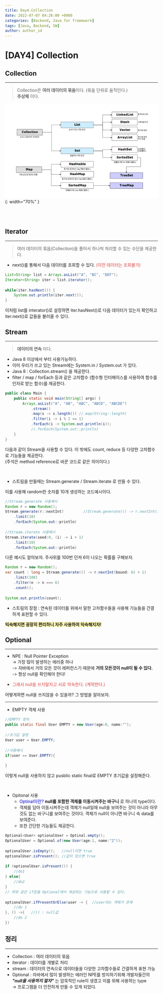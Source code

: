 ```yaml
---
title: Day4.Collection
date: 2022-07-07 04:26:00 +0900
categories: [Backend, Java for framework]
tags: [Java, Backend, SW] 
author: author_id 
---
```


# [DAY4] Collection

## Collection
---
> Collection은 **여러 데이터의 묶음**이다. (묶음 단위로 움직인다.)  
 **추상체** 이다.  

![Desktop View](/assets/img/2022.07/07-1.PNG){: width="70%" }

<br>
<br>

## Iterator
---

> 여러 데이터의 묶음(Collection)을 풀어서 하나씩 처리할 수 있는 수단을 제공한다.
- next()를 통해서 다음 데이터를 조회할 수 있다. <span style="color: #dc4343">(이전 데이터는 조회불가)</span>


```java
List<String> list = Arrays.asList("A", "BC", "DEF");
Iterator<String> iter = list.iterator();

while(iter.hasNext()) {
    System.out.println(iter.next());
}
```
이처럼 list를 interator()로 설정하면 iter.hasNext()로 다음 데이터가 있는지 확인하고 iter.next()로 값들을 불러올 수 있다.

## Stream
---

> **데이터의 연속** 이다.
- Java 8 이상에서 부터 사용가능하다.
- 이미 우리가 쓰고 있는 Stream에는 System.in / System.out 가 있다.
- Java 8 : Collection.stream() 을 제공한다.
- filter / map / forEach 등과 같은 고차함수 (함수형 인터페이스를 사용하여 함수를 인자로 받는 함수)를 제공한다.

```java
public class Main {
    public static void main(String[] args) {
        Arrays.asList("A", "AB", "ABC", "ABCD", "ABCDE")
            .stream()
            .map(s -> s.length()) //.map(String::length)
            .filter(i -> i % 2 == 1)
            .forEach(i -> System.out.println(i));   
            //.forEach(System.out::println)
    }
}
```
다음과 같이 Stream을 사용할 수 있다. 이 밖에도 count, reduce 등 다양한 고차함수로 기능들을 제공한다.  
(주석은 method reference로 바꾼 코드로 같은 의미이다.)

<br>

- 스트림을 만들때는 Stream.generate / Stream.iterate 로 만들 수 있다.  

이를 사용해 random한 숫자를 10개 생성하는 코드예시이다.
```java
//Stream.generate 사용예시
Random r = new Random();
Stream.generate(r::nextInt)         //Stream.generate(() -> r.nextInt())
    .limit(10)
    .forEach(System.out::println)

//Stream.iterate 사용예시
Stream.iterate(seed:0, (i) -> i + 1)
    .limit(10)
    .forEach(System.out::println)
```

다른 예시도 알아보자.
주사위를 100번 던져 6이 나오는 확률를 구해보자.
```java
Random r = new Random();
var count : long = Stream.generate(() -> r.nextInt(bound: 6) + 1) 
    .limit(100)
    .filter(n -> n === 6)
    .count();

System.out.println(count);
```


- 스트림의 장점 : 연속된 데이터를 위에서 말한 고차함수들을 사용해 기능들을 간결하게 표현할 수 있다.  

**<span style = "background-color: #fff5b1">익숙해지면 굉장히 편리하니 자주 사용하여 익숙해지자!</span>**

## Optional
---

- NPE : Null Pointer Exception  
-> 가장 많이 발생하는 에러중 하나  
-> 자바에서 거의 모든 것이 레퍼런스기 때문에 **거의 모든것이 null이 될 수 있다.**  
-> 항상 null을 확인해야 한다!

- <span style="color: #dc4343">그래서 null을 쓰지말자고 서로 약속한다. (계약한다.)</span>

어떻게하면 null을 쓰지않을 수 있을까? 그 방법을 알아보자.

---

- EMPTY 객체 사용  

```java
//EMPTY 정의
public static final User EMPTY = new User(age:0, name:"");

//초기값 설정
User user = User.EMPTY;

//사용예시
if(user == User.EMPTY){ 

}
```
이렇게 null을 사용하지 않고 pusblic static final로 EMPTY 초기값을 설정해준다.

<br>

- Opitonal 사용  
    - <span style = "color: #0000CD">Optinal이란?</span> 
    **null를 포함한 객체를 이동시켜주는 바구니** 로 하나의 type이다.
    - 객체를 담아 이동시켜주는데 객체가 null일때 null을 보여주는 것이 아니라 아무것도 없는 바구니를 보여주는 것이다. 객체가 null이 아니면 바구니 속 data를 보여준다.
    - 또한 간단한 기능들도 제공한다.  

```java
Optional<User> optionalUser = Optinal.empty();
OptionalUser = Optional.of(new User(age:1, name:"2"));

optionalUser.isEmpty();   //null이면 true
optionalUser.isPresent(); //값이 있으면 true

if (optionalUser.isPresent()) {
    //do1 
} else{
    //do2
}
// 위와 같은 if문을 Optional에서 제공하는 기능으로 사용할 수 있다.

optionalUser.ifPresentOrElse(user -> {  //user라는 객체가 존재
    //do 1
}, () ->{   //() : null값
    //do 2
})

```

## 정리
---

- Collection : 여러 데이터의 묶음  
- iterator : 데이터를 개별로 처리
- stream : 데이터의 연속으로 데이터들을 다양한 고차함수들로 간결하게 표현 가능
- Optional : 자바에서 많이 발생하는 에러인 NPE를 방지하기위해 개발자들간의 ***"null을 사용하지 말자"*** 는 암묵적인 rule이 생겼고 이를 위해 사용하는 type  
-> 프로그램을 더 안전하게 만들 수 있게 되었다.
